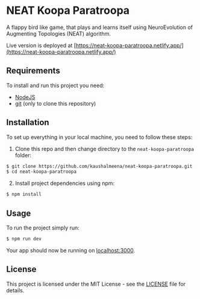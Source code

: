 # NEAT Koopa Paratroopa

A flappy bird like game, that plays and learns itself using NeuroEvolution of Augmenting Topologies (NEAT) algorithm.

Live version is deployed at [https://neat-koopa-paratroopa.netlify.app/](https://neat-koopa-paratroopa.netlify.app/)

## Requirements

To install and run this project you need:

- [NodeJS](https://nodejs.org/ "NodeJS")
- [git](https://git-scm.com/downloads "git") (only to clone this repository)

## Installation

To set up everything in your local machine, you need to follow these steps:

1. Clone this repo and then change directory to the `neat-koopa-paratroopa` folder:

```bash
$ git clone https://github.com/kaushalmeena/neat-koopa-paratroopa.git
$ cd neat-koopa-paratroopa
```

2. Install project dependencies using npm:

```bash
$ npm install
```

## Usage

To run the project simply run:

```bash
$ npm run dev
```

Your app should now be running on [localhost:3000](http://localhost:3000/).

## License

This project is licensed under the MIT License - see the [LICENSE](LICENSE) file for details.
